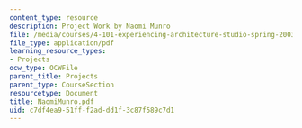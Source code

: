 ```yaml
---
content_type: resource
description: Project Work by Naomi Munro
file: /media/courses/4-101-experiencing-architecture-studio-spring-2003/c7df4ea951fff2addd1f3c87f589c7d1_NaomiMunro.pdf
file_type: application/pdf
learning_resource_types:
- Projects
ocw_type: OCWFile
parent_title: Projects
parent_type: CourseSection
resourcetype: Document
title: NaomiMunro.pdf
uid: c7df4ea9-51ff-f2ad-dd1f-3c87f589c7d1
---
```

